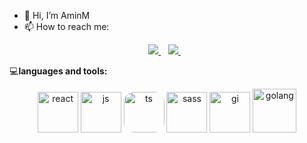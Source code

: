 - 👋 Hi, I’m AminM
- 📫 How to reach me:

<p align='center'>
  <a href="mailto:aminfarid1234@gmail.com">
    <img src="https://img.shields.io/badge/Gmail-D14836?style=for-the-badge&logo=gmail&logoColor=white" />
  </a>&nbsp;&nbsp;
  <a href="https://www.telegram.me/M_AminMM">
    <img src="https://img.shields.io/badge/Telegram-2CA5E0?style=for-the-badge&logo=telegram&logoColor=white" />
  </a>&nbsp;&nbsp;
</p>

  💻**languages and tools:**  

<p align="center">
  
  <img src="https://www.vectorlogo.zone/logos/reactjs/reactjs-icon.svg" alt="react" width="65" height="65"/>
  <img src="https://www.vectorlogo.zone/logos/javascript/javascript-icon.svg" alt="js" width="65" height="65"/>
  <img src="https://www.vectorlogo.zone/logos/typescriptlang/typescriptlang-icon.svg" alt="ts" style="border-radius:25%" width="65" height="65"/>
  <img src="https://www.vectorlogo.zone/logos/sass-lang/sass-lang-icon.svg" alt="sass" width="65" height="65"/>
  <img src="https://www.vectorlogo.zone/logos/git-scm/git-scm-icon.svg" alt="gi" width="65" height="65"/>
  <img src="https://www.vectorlogo.zone/logos/golang/golang-icon.svg" alt="golang" width="70" height="70"/>
  
</p>
